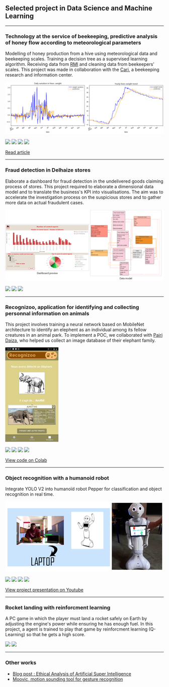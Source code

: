 ## Selected project in Data Science and Machine Learning

---
### Technology at the service of beekeeping, predictive analysis of honey flow according to meteorological parameters
Modelling of honey production from a hive using meteorological data and beekeeping scales. Training a decision tree as a supervised learning algorithm. Receiving data from [RMI](https://www.meteo.be/en/about-rmi/strategy) and cleaning data from beekeepers' scales. This project was made in collaboration with the [Cari](https://cari.be/-Qui-sommes-nous-.html?lang=fr), a beekeeping research and information center.

<img src="images/mois_pluie_dt_en.png"/>

[![](https://img.shields.io/badge/Pandas-white?logo=pandas&logoColor=%23150458)](#) [![](https://img.shields.io/badge/Scikit%20learn-white?logo=scikitlearn&logoColor=%23F7931E)](#) [![](https://img.shields.io/badge/Matplotlib-white)](#) [![](https://img.shields.io/badge/Colab-white?logo=googlecolab&logoColor=%23F9AB00)](#)

[Read article](/pdf/204_TECHNOLOGIE.pdf) 

---
### Fraud detection in Delhaize stores
Elaborate a dashboard for fraud detection in the undelivered goods claiming process of stores. This project required to elaborate a dimensional data model and to translate the business's KPI into visualisations. The aim was to accelerate the investigation process on the suspicious stores and to gather more data on actual fraudulent cases. 

<img src="images/stage_thumbnail_en.png?raw=true"/>

[![](https://img.shields.io/badge/Power%20Bi-white?logo=powerbi)](#) [![](https://img.shields.io/badge/Microsoft%20Azure-white?logo=microsoftazure&logoColor=%230078D4)](#) [![](https://img.shields.io/badge/PySpark-white?logo=apachespark&logoColor=%23E25A1C)](#) 

---
### Recognizoo, application for identifying and collecting personnal information on animals
This project involves training a neural network based on MobileNet architecture to identify an elephent as an individual among its fellow creatures in an animal park. To implement a POC, we collaborated with [Pairi Daiza](https://www.pairidaiza.eu/fr/decouvrir-le-parc), who helped us collect an image database of their elephant family. 

<img src="images/Recognizoo_mockup.jpg?raw=true" height="300"/>

[![](https://img.shields.io/badge/Python-white?logo=Python)](#) [![](https://img.shields.io/badge/TensorFlow-white?logo=tensorflow&logoColor=%23FF6F00)](#)
 [![](https://img.shields.io/badge/Numpy-white?logo=numpy&logoColor=%23013243)](#) [![](https://img.shields.io/badge/Colab-white?logo=googlecolab&logoColor=%23F9AB00)](#)

[View code on Colab](https://colab.research.google.com/drive/1XUHkSbvqFyno_E0IPejy4dIR3VTwnklE#scrollTo=4GwyKWYQvblo)

---
### Object recognition with a humanoid robot
Integrate YOLO V2 into humanoïd robot Pepper for classification and object recognition in real time.

<img src="images/Pepper_thumbnail.png?raw=true"/>

[![](https://img.shields.io/badge/Python-white?logo=Python)](#) [![](https://img.shields.io/badge/PHP-white?logo=php&logoColor=%23777BB4)](#)   [![](https://img.shields.io/badge/HTML-white?logo=html5&logoColor=%23E34F26)](#) [![](https://img.shields.io/badge/CSS-white?logo=css3&logoColor=%231572B6)](#)

[View project presentation on Youtube](https://youtu.be/oR90AfM_8Po)

---
### Rocket landing with reinforcment learning
A PC game in which the player must land a rocket safely on Earth by adjusting the engine's power while ensuring he has enough fuel.  In this project, a agent is trained to play that game by reinforcment learning (Q-Learning) so that he gets a high score. 

[![](https://img.shields.io/badge/Python-white?logo=Python)](#) [![](https://img.shields.io/badge/Anaconda-white?logo=anaconda&logoColor=%2344A833)](#)

---
### Other works

- [Blog post : Ethical Analysis of Artificial Super Intelligence](https://ethique.ig.umons.ac.be/posts/2018-2019/D/index.html)
- [Moovic, motion sounding tool for gesture recognition](https://youtu.be/qJFC17VqnXc)
